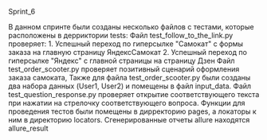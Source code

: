 Sprint_6

В данном спринте были созданы несколько файлов с тестами, которые расположены в дерриктории tests:
Файл test_follow_to_the_link.py проверяет:
    1. Успешный переход по гиперсылке "Самокат" с формы заказа на главную страницу ЯндексСамокат
    2. Успешный переход по гиперсылке "Яндекс" с главной страницы на страницу Дзен
Файл test_order_scooter.py проверяет позитивный сценарий оформления заказа самоката,
Также для файла test_order_scooter.py были созданы два набора данных (User1, User2) и помещены в файл input_data.
Файл test_question_response.py проверяет открытие соответствующего текста при нажатии на стрелочку соответствующего вопроса.
Функции для проведения тестов были помещены в дирректорию pages, а локаторы к ним в директорию locators.
Сгенерированные отчеты allure находятся allure_result
